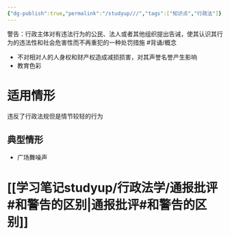 ```yaml
---
{"dg-publish":true,"permalink":"/studyup///","tags":["知识点","行政法"]}
---
```


警告：行政主体对有违法行为的公民、法人或者其他组织提出告诫，使其认识其行为的违法性和社会危害性而不再重犯的一种处罚措施 #背诵/概念 
- 不对相对人的人身权和财产权造成减损损害，对其声誉名誉产生影响
- 教育色彩
# 适用情形
违反了行政法规但是情节较轻的行为
## 典型情形
- 广场舞噪声
# [[学习笔记studyup/行政法学/通报批评#和警告的区别\|通报批评#和警告的区别]]